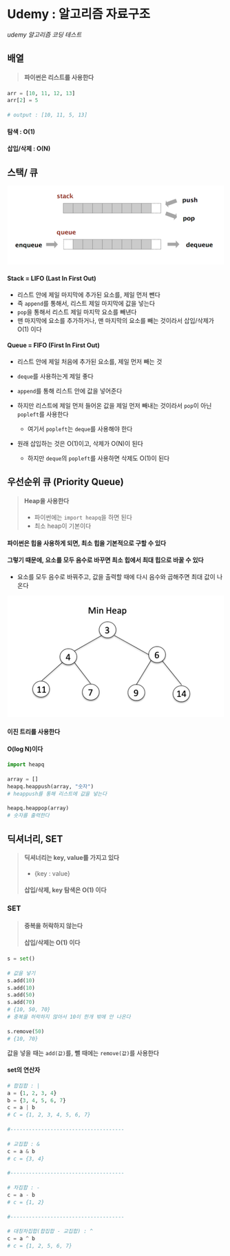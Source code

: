 # Udemy : 알고리즘 자료구조

*udemy 알고리즘 코딩 테스트*



## 배열

> #### 파이썬은 리스트를 사용한다

```python
arr = [10, 11, 12, 13]
arr[2] = 5

# output : [10, 11, 5, 13]
```



#### 탐색 : O(1)

#### 삽입/삭제 : O(N)





## 스택/ 큐

![1_w2zgPM-PJoRWFWJG2GrSaQ](1_Udemy_알고리즘_자료구조.assets/1_w2zgPM-PJoRWFWJG2GrSaQ.png)

#### Stack = LIFO (Last In First Out)

- 리스트 안에 제일 마지막에 추가된 요소를, 제일 먼저 뺀다
- 즉 `append`를 통해서, 리스트 제일 마지막에 값을 넣는다
- `pop`을 통해서 리스트 제일 마지막 요소를 빼낸다
- 맨 마지막에 요소를 추가하거나, 맨 마지막의 요소를 빼는 것이라서 삽입/삭제가 O(1) 이다



#### Queue = FIFO (First In First Out)

- 리스트 안에 제일 처음에 추가된 요소를, 제일 먼저 빼는 것

- `deque`를 사용하는게 제일 좋다
- `append`를 통해 리스트 안에 값을 넣어준다
- 하지만 리스트에 제일 먼저 들어온 값을 제일 먼저 빼내는 것이라서 `pop`이 아닌 `popleft`를 사용한다
  - 여기서 `popleft`는 `deque`를 사용해야 한다
- 원래 삽입하는 것은 O(1)이고, 삭제가 O(N)이 된다
  - 하지만 `deque`의 `popleft`를 사용하면 삭제도 O(1)이 된다





## 우선순위 큐 (Priority Queue)

> #### Heap을 사용한다
>
> - 파이썬에는 `import heapq`을 하면 된다
> - 최소 heap이 기본이다



#### 파이썬은 힙을 사용하게 되면, 최소 힙을 기본적으로 구할 수 있다



#### 그렇기 때문에, 요소를 모두 음수로 바꾸면 최소 힙에서 최대 힙으로 바꿀 수 있다

- 요소를 모두 음수로 바꿔주고, 값을 출력할 때에 다시 음수와 곱해주면 최대 값이 나온다



![MinHeap](1_Udemy_알고리즘_자료구조.assets/MinHeap.png)



#### 이진 트리를 사용한다



#### O(log N)이다



```python
import heapq

array = []
heapq.heappush(array, "숫자")
# heappush를 통해 리스트에 값을 넣는다

heapq.heappop(array)
# 숫자를 출력한다
```





## 딕셔너리, SET

> #### 딕셔너리는 key, value를 가지고 있다
>
> - {key : value}
>
> #### 삽입/삭제, key 탐색은 O(1) 이다



### SET 

> #### 중복을 허락하지 않는다
>
> #### 삽입/삭제는 O(1) 이다



```python
s = set()

# 값을 넣기
s.add(10)
s.add(10)
s.add(50)
s.add(70)
# {10, 50, 70}
# 중복을 허락하지 않아서 10이 한개 밖에 안 나온다

s.remove(50)
# {10, 70}
```

값을 넣을 때는 `add(값)`를, 뺄 때에는 `remove(값)`를 사용한다



#### set의 연산자

```python
# 합집합 : |
a = {1, 2, 3, 4}
b = {3, 4, 5, 6, 7}
c = a | b
# C = {1, 2, 3, 4, 5, 6, 7}

#-------------------------------------

# 교집합 : &
c = a & b
# c = {3, 4}

#-------------------------------------

# 차집합 : -
c = a - b
# c = {1, 2}

#-------------------------------------

# 대칭차집합(합집합 - 교집합) : ^
c = a ^ b
# c = {1, 2, 5, 6, 7}
```





